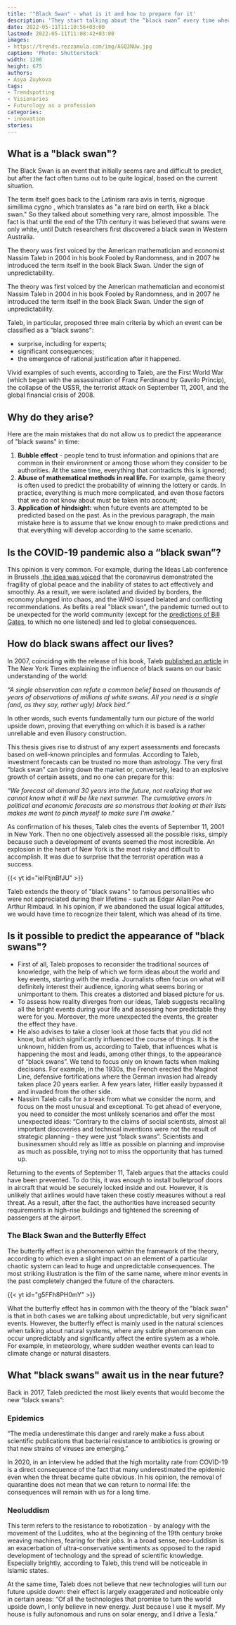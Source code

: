 ```yaml
---
title: '"Black Swan" - what is it and how to prepare for it'
description: 'They start talking about the “black swan” every time when some kind of global event occurs in the world that no one expected. We understand what is behind this term and whether it is possible to predict when the next'
date: 2022-05-11T11:10:56+03:00
lastmod: 2022-05-11T11:08:42+03:00
images:
- https://trends.rezzamula.com/img/AGQ3NUw.jpg
caption: 'Photo: Shutterstock'
width: 1200
height: 675
authors:
- Asya Zuykova
tags:
- Trendspotting
- Visionaries
- Futurology as a profession
categories:
- innovation
stories:
---
```


## What is a "black swan"?

The Black Swan is an event that initially seems rare and difficult to predict, but after the fact often turns out to be quite logical, based on the current situation.

The term itself goes back to the Latinism rara avis in terris, nigroque simillima cygno , which translates as "a rare bird on earth, like a black swan." So they talked about something very rare, almost impossible. The fact is that until the end of the 17th century it was believed that swans were only white, until Dutch researchers first discovered a black swan in Western Australia.

The theory was first voiced by the American mathematician and economist Nassim Taleb in 2004 in his book Fooled by Randomness, and in 2007 he introduced the term itself in the book Black Swan. Under the sign of unpredictability.

The theory was first voiced by the American mathematician and economist Nassim Taleb in 2004 in his book Fooled by Randomness, and in 2007 he introduced the term itself in the book Black Swan. Under the sign of unpredictability.

Taleb, in particular, proposed three main criteria by which an event can be classified as a "black swans":

- surprise, including for experts;
- significant consequences;
- the emergence of rational justification after it happened.

Vivid examples of such events, according to Taleb, are the First World War (which began with the assassination of Franz Ferdinand by Gavrilo Princip), the collapse of the USSR, the terrorist attack on September 11, 2001, and the global financial crisis of 2008.

## Why do they arise?

Here are the main mistakes that do not allow us to predict the appearance of "black swans" in time:

1. **Bubble effect**  - people tend to trust information and opinions that are common in their environment or among those whom they consider to be authorities. At the same time, everything that contradicts this is ignored;
2. **Abuse of mathematical methods in real life.** For example, game theory is often used to predict the probability of winning the lottery or cards. In practice, everything is much more complicated, and even those factors that we do not know about must be taken into account;
3. **Application of hindsight:** when future events are attempted to be predicted based on the past. As in the previous paragraph, the main mistake here is to assume that we know enough to make predictions and that everything will develop according to the same scenario.

## Is the COVID-19 pandemic also a “black swan”?

This opinion is very common. For example, during the Ideas Lab conference in Brussels ,[the idea was voiced](https://rg.ru/2020/03/23/pochemu-eksperty-nazvali-koronavirus-chernym-lebedem.html) that the coronavirus demonstrated the fragility of global peace and the inability of states to act effectively and smoothly. As a result, we were isolated and divided by borders, the economy plunged into chaos, and the WHO issued belated and conflicting recommendations. As befits a real "black swan", the pandemic turned out to be unexpected for the world community (except for the [predictions of Bill Gates](https://www.ted.com/talks/bill_gates_the_next_outbreak_we_re_not_ready/), to which no one listened) and led to global consequences.

## How do black swans affect our lives?

In 2007, coinciding with the release of his book, Taleb [published an article](https://www.nytimes.com/2007/04/22/books/chapters/0422-1st-tale.html) in The New York Times explaining the influence of black swans on our basic understanding of the world:

*“A single observation can refute a common belief based on thousands of years of observations of millions of white swans. All you need is a single (and, as they say, rather ugly) black bird.”*

In other words, such events fundamentally turn our picture of the world upside down, proving that everything on which it is based is a rather unreliable and even illusory construction.

This thesis gives rise to distrust of any expert assessments and forecasts based on well-known principles and formulas. According to Taleb, investment forecasts can be trusted no more than astrology. The very first “black swan” can bring down the market or, conversely, lead to an explosive growth of certain assets, and no one can prepare for this:

*“We forecast oil demand 30 years into the future, not realizing that we cannot know what it will be like next summer. The cumulative errors in political and economic forecasts are so monstrous that looking at their lists makes me want to pinch myself to make sure I'm awake."*

As confirmation of his theses, Taleb cites the events of September 11, 2001 in New York. Then no one objectively assessed all the possible risks, simply because such a development of events seemed the most incredible. An explosion in the heart of New York is the most risky and difficult to accomplish. It was due to surprise that the terrorist operation was a success.

{{< yt id="ieIFtjnBfJU" >}}

Taleb extends the theory of "black swans" to famous personalities who were not appreciated during their lifetime - such as Edgar Allan Poe or Arthur Rimbaud. In his opinion, if we abandoned the usual logical attitudes, we would have time to recognize their talent, which was ahead of its time.

## Is it possible to predict the appearance of "black swans"?

- First of all, Taleb proposes to reconsider the traditional sources of knowledge, with the help of which we form ideas about the world and key events, starting with the media. Journalists often focus on what will definitely interest their audience, ignoring what seems boring or unimportant to them. This creates a distorted and biased picture for us.
- To assess how reality diverges from our ideas, Taleb suggests recalling all the bright events during your life and assessing how predictable they were for you. Moreover, the more unexpected the events, the greater the effect they have.
- He also advises to take a closer look at those facts that you did not know, but which significantly influenced the course of things. It is the unknown, hidden from us, according to Taleb, that influences what is happening the most and leads, among other things, to the appearance of “black swans”. We tend to focus only on known facts when making decisions. For example, in the 1930s, the French erected the Maginot Line, defensive fortifications where the German invasion had already taken place 20 years earlier. A few years later, Hitler easily bypassed it and invaded from the other side.
- Nassim Taleb calls for a break from what we consider the norm, and focus on the most unusual and exceptional. To get ahead of everyone, you need to consider the most unlikely scenarios and offer the most unexpected ideas: “Contrary to the claims of social scientists, almost all important discoveries and technical inventions were not the result of strategic planning - they were just “black swans”. Scientists and businessmen should rely as little as possible on planning and improvise as much as possible, trying not to miss the opportunity that has turned up.

Returning to the events of September 11, Taleb argues that the attacks could have been prevented. To do this, it was enough to install bulletproof doors in aircraft that would be securely locked inside and out. However, it is unlikely that airlines would have taken these costly measures without a real threat. As a result, after the fact, the authorities have increased security requirements in high-rise buildings and tightened the screening of passengers at the airport.

### The Black Swan and the Butterfly Effect

The butterfly effect is a phenomenon within the framework of the theory, according to which even a slight impact on an element of a particular chaotic system can lead to huge and unpredictable consequences. The most striking illustration is the film of the same name, where minor events in the past completely changed the future of the characters.

{{< yt id="g5FFh8PH0mY" >}}

What the butterfly effect has in common with the theory of the "black swan" is that in both cases we are talking about unpredictable, but very significant events. However, the butterfly effect is mainly used in the natural sciences when talking about natural systems, where any subtle phenomenon can occur unpredictably and significantly affect the entire system as a whole. For example, in meteorology, where sudden weather events can lead to climate change or natural disasters.

## What "black swans" await us in the near future?

Back in 2017, Taleb predicted the most likely events that would become the new “black swans”:

### Epidemics

“The media underestimate this danger and rarely make a fuss about scientific publications that bacterial resistance to antibiotics is growing or that new strains of viruses are emerging.”

In 2020, in an interview he added that the high mortality rate from COVID-19 is a direct consequence of the fact that many underestimated the epidemic even when the threat became quite obvious. In his opinion, the removal of quarantine does not mean that we can return to normal life: the consequences will remain with us for a long time.

### Neoluddism

This term refers to the resistance to robotization - by analogy with the movement of the Luddites, who at the beginning of the 19th century broke weaving machines, fearing for their jobs. In a broad sense, neo-Luddism is an exacerbation of ultra-conservative sentiments as opposed to the rapid development of technology and the spread of scientific knowledge. Especially brightly, according to Taleb, this trend will be noticeable in Islamic states.

At the same time, Taleb does not believe that new technologies will turn our future upside down: their effect is largely exaggerated and noticeable only in certain areas: “Of all the technologies that promise to turn the world upside down, I only believe in new energy. Just because I use it myself. My house is fully autonomous and runs on solar energy, and I drive a Tesla.”
